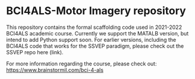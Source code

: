 # BCI4ALS-Motor Imagery repository

This repository contains the formal scaffolding code used in 2021-2022 BCI4ALS academic course.
Currently we support the MATALB version, but intend to add Python support soon.
For earlier versions, including the BCI4ALS code that works for the SSVEP paradigm, please check out the SSVEP repo here (link).

For more information regarding the course, please check out: https://www.brainstormil.com/bci-4-als
